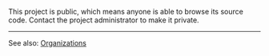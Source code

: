 This project is public, which means anyone is able to browse its source code. Contact the project administrator to make it private.

---

See also: [Organizations](https://docs.codescan.io/hc/en-us/articles/360028097992-Organizations)
